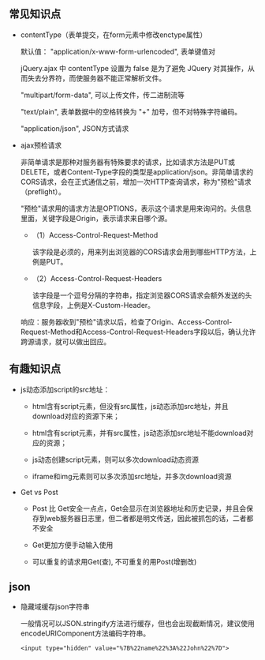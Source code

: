 ## 常见知识点

* contentType（表单提交，在form元素中修改enctype属性）

  默认值： "application/x-www-form-urlencoded", 表单键值对

  jQuery.ajax 中 contentType 设置为 false 是为了避免 JQuery 对其操作，从而失去分界符，而使服务器不能正常解析文件。

  "multipart/form-data", 可以上传文件，传二进制流等

  "text/plain", 表单数据中的空格转换为 "+" 加号，但不对特殊字符编码。

  "application/json", JSON方式请求

* ajax预检请求

  非简单请求是那种对服务器有特殊要求的请求，比如请求方法是PUT或DELETE，或者Content-Type字段的类型是application/json。非简单请求的CORS请求，会在正式通信之前，增加一次HTTP查询请求，称为"预检"请求（preflight）。  

  "预检"请求用的请求方法是OPTIONS，表示这个请求是用来询问的。头信息里面，关键字段是Origin，表示请求来自哪个源。

  - （1）Access-Control-Request-Method

    该字段是必须的，用来列出浏览器的CORS请求会用到哪些HTTP方法，上例是PUT。

  - （2）Access-Control-Request-Headers

    该字段是一个逗号分隔的字符串，指定浏览器CORS请求会额外发送的头信息字段，上例是X-Custom-Header。

  响应：服务器收到"预检"请求以后，检查了Origin、Access-Control-Request-Method和Access-Control-Request-Headers字段以后，确认允许跨源请求，就可以做出回应。


## 有趣知识点

* js动态添加script的src地址：

  - html含有script元素，但没有src属性，js动态添加src地址，并且download对应的资源下来；

  - html含有script元素，并有src属性，js动态添加src地址不能download对应的资源；

  - js动态创建script元素，则可以多次download动态资源

  - iframe和img元素则可以多次添加src地址，并多次download资源

* Get vs Post

  - Post 比 Get安全一点点，Get会显示在浏览器地址和历史记录，并且会保存到web服务器日志里，但二者都是明文传送，因此被抓包的话，二者都不安全

  - Get更加方便手动输入使用

  - 可以重复的请求用Get(查), 不可重复的用Post(增删改)


## json

* 隐藏域缓存json字符串

  一般情况可以JSON.stringify方法进行缓存，但也会出现截断情况，建议使用encodeURIComponent方法编码字符串。

  `<input type="hidden" value="%7B%22name%22%3A%22John%22%7D">`
